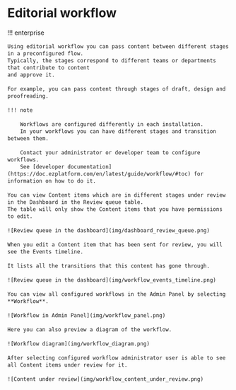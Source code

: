 # Editorial workflow

!!! enterprise

    Using editorial workflow you can pass content between different stages in a preconfigured flow.
    Typically, the stages correspond to different teams or departments that contribute to content
    and approve it.

    For example, you can pass content through stages of draft, design and proofreading.

    !!! note

        Workflows are configured differently in each installation.
        In your workflows you can have different stages and transition between them.

        Contact your administrator or developer team to configure workflows.
        See [developer documentation](https://doc.ezplatform.com/en/latest/guide/workflow/#toc) for information on how to do it.

    You can view Content items which are in different stages under review in the Dashboard in the Review queue table.
    The table will only show the Content items that you have permissions to edit.

    ![Review queue in the dashboard](img/dashboard_review_queue.png)

    When you edit a Content item that has been sent for review, you will see the Events timeline.

    It lists all the transitions that this content has gone through.

    ![Review queue in the dashboard](img/workflow_events_timeline.png)

    You can view all configured workflows in the Admin Panel by selecting **Workflow**.

    ![Workflow in Admin Panel](img/workflow_panel.png)

    Here you can also preview a diagram of the workflow.

    ![Workflow diagram](img/workflow_diagram.png)

    After selecting configured workflow administrator user is able to see all Content items under review for it.

    ![Content under review](img/workflow_content_under_review.png)
